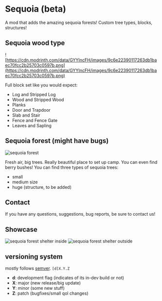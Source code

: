 # Sequoia (beta)
A mod that adds the amazing sequoia forests! Custom tree types, blocks, structures!

## Sequoia wood type
![https://cdn.modrinth.com/data/GYYIncFH/images/9c6e22390117263db1baec70fcc2b25703c0597b.png](https://cdn.modrinth.com/data/GYYIncFH/images/9c6e22390117263db1baec70fcc2b25703c0597b.png)

Full block set like you would expect:
* Log and Stripped Log
* Wood and Stripped Wood
* Planks
* Door and Trapdoor
* Slab and Stair
* Fence and Fence Gate
* Leaves and Sapling

## Sequoia forest (might have bugs)
![sequoia forest](https://cdn.modrinth.com/data/GYYIncFH/images/5dd0848d40469d0dd4767c73ac926e112978645d.jpeg)

Fresh air, big trees. Really beautiful place to set up camp. You can even find berry bushes!
You can find three types of sequoia trees:
* small
* medium size
* huge (structure, to be added)

## Contact
If you have any questions, suggestions, bug reports, be sure to contact us!

## Showcase
![sequoia forest shelter inside](https://cdn.modrinth.com/data/cached_images/fe779136dfefdc9e8cbe2fe88a3ad31e7ff72daa.png)
![sequoia forest shelter outside](https://cdn.modrinth.com/data/cached_images/68a480bdd0be4fa2b2da278e81a0bc29c92d9a05.png)

## versioning system
mostly follows [semver](https://semver.org/).
`[d]X.Y.Z`
* **d**: development flag (indicates of its in-dev build or not)
* **X**: major (new release/big update)
* **Y**: minor (some new stuff)
* **Z**: patch (bugfixes/small qol changes)